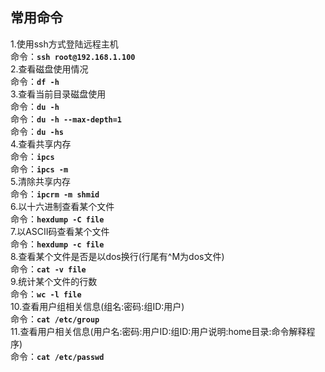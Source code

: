 ## 常用命令
1.使用ssh方式登陆远程主机  
命令：**`ssh root@192.168.1.100`**  
2.查看磁盘使用情况  
命令：**`df -h`**  
3.查看当前目录磁盘使用  
命令：**`du -h`**  
命令：**`du -h --max-depth=1`**  
命令：**`du -hs`**  
4.查看共享内存  
命令：**`ipcs`**  
命令：**`ipcs -m`**  
5.清除共享内存  
命令：**`ipcrm -m shmid`**  
6.以十六进制查看某个文件  
命令：**`hexdump -C file`**  
7.以ASCII码查看某个文件  
命令：**`hexdump -c file`**  
8.查看某个文件是否是以dos换行(行尾有^M为dos文件)  
命令：**`cat -v file`**  
9.统计某个文件的行数  
命令：**`wc -l file`**  
10.查看用户组相关信息(组名:密码:组ID:用户)  
命令：**`cat /etc/group`**  
11.查看用户相关信息(用户名:密码:用户ID:组ID:用户说明:home目录:命令解释程序)  
命令：**`cat /etc/passwd`**  

